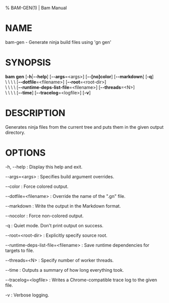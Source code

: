 % BAM-GEN(1) | Bam Manual

# NAME

bam-gen - Generate ninja build files using 'gn gen'

# SYNOPSIS

**bam** **gen** [**-h**|**--help**] [**--args**=\<args\>] [**--[no]color**] [**--markdown**] [**-q**]\
\  \  \  \  [**--dotfile**=\<filename\>] [**--root**=\<root-dir\>]\
\  \  \  \  [**--runtime-deps-list-file**=\<filename\>] [**--threads**=\<N\>]\
\  \  \  \  [**--time**] [**--tracelog**=\<logfile\>] [**-v**]

# DESCRIPTION

Generates ninja files from the current tree and puts them in the given output
directory.

# OPTIONS
-h, --help
:   Display this help and exit.

--args=\<args\>
:   Specifies build argument overrides.

--color
:   Force colored output.

--dotfile=\<filename\>
:   Override the name of the ".gn" file.

--markdown
:   Write the output in the Markdown format.

--nocolor
:   Force non-colored output.

-q
:   Quiet mode. Don't print output on success.

--root=\<root-dir\>
:   Explicitly specify source root.

--runtime-deps-list-file=\<filename\>
:   Save runtime dependencies for targets to file.

--threads=\<N\>
:   Specify number of worker threads.

--time
:   Outputs a summary of how long everything took.

--tracelog=\<logfile\>
:   Writes a Chrome-compatible trace log to the given file.

-v
:   Verbose logging.
